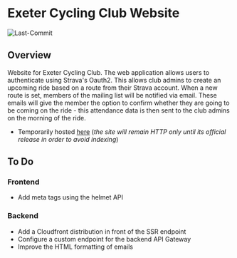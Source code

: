 # Exeter Cycling Club Website

![Last-Commit](https://img.shields.io/github/last-commit/Oliver-Bilbie/exeter-cycling-club)

## Overview

Website for Exeter Cycling Club.
The web application allows users to authenticate using Strava's Oauth2. This allows club admins to create an upcoming ride based on a route from their Strava account. When a new route is set, members of the mailing list will be notified via email. These emails will give the member the option to confirm whether they are going to be coming on the ride - this attendance data is then sent to the club admins on the morning of the ride.

- Temporarily hosted [here](http://eccv2.oliver-bilbie.co.uk.s3-website-eu-west-1.amazonaws.com/) (*the site will remain HTTP only until its official release in order to avoid indexing*)

## To Do
### Frontend
- Add meta tags using the helmet API

### Backend
- Add a Cloudfront distribution in front of the SSR endpoint
- Configure a custom endpoint for the backend API Gateway
- Improve the HTML formatting of emails
